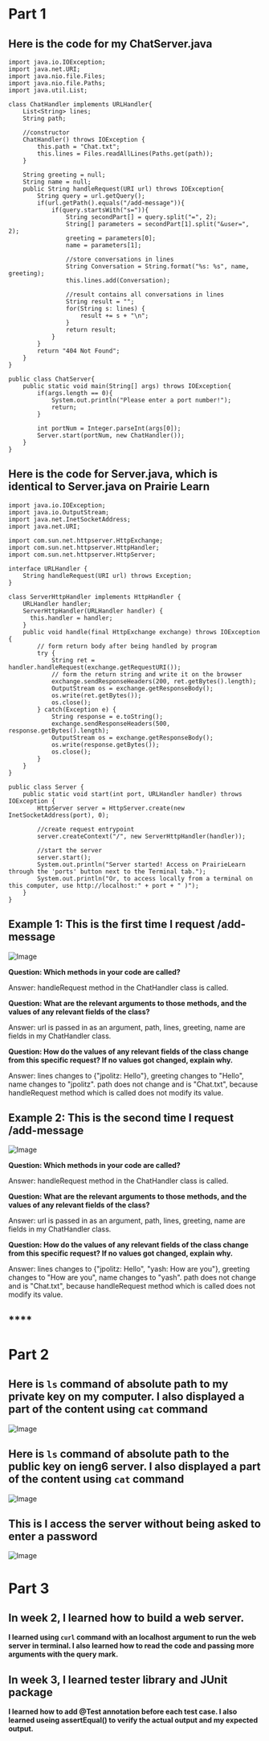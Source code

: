 # Part 1
## **Here is the code for my ChatServer.java**
```
import java.io.IOException;
import java.net.URI;
import java.nio.file.Files;
import java.nio.file.Paths;
import java.util.List;

class ChatHandler implements URLHandler{
    List<String> lines;
    String path;

    //constructor
    ChatHandler() throws IOException {
        this.path = "Chat.txt";
        this.lines = Files.readAllLines(Paths.get(path));
    }

    String greeting = null;
    String name = null;
    public String handleRequest(URI url) throws IOException{
        String query = url.getQuery();
        if(url.getPath().equals("/add-message")){
            if(query.startsWith("s=")){
                String secondPart[] = query.split("=", 2);
                String[] parameters = secondPart[1].split("&user=", 2);
                greeting = parameters[0];
                name = parameters[1];

                //store conversations in lines
                String Conversation = String.format("%s: %s", name, greeting);  
                this.lines.add(Conversation);

                //result contains all conversations in lines
                String result = "";
                for(String s: lines) {
                    result += s + "\n";
                }
                return result;
            }
        }
        return "404 Not Found";
    }
}

public class ChatServer{
    public static void main(String[] args) throws IOException{
        if(args.length == 0){
            System.out.println("Please enter a port number!");
            return;
        }

        int portNum = Integer.parseInt(args[0]);
        Server.start(portNum, new ChatHandler());
    }
}
```
## **Here is the code for Server.java, which is identical to Server.java on Prairie Learn**

```
import java.io.IOException;
import java.io.OutputStream;
import java.net.InetSocketAddress;
import java.net.URI;

import com.sun.net.httpserver.HttpExchange;
import com.sun.net.httpserver.HttpHandler;
import com.sun.net.httpserver.HttpServer;

interface URLHandler {
    String handleRequest(URI url) throws Exception;
}

class ServerHttpHandler implements HttpHandler {
    URLHandler handler;
    ServerHttpHandler(URLHandler handler) {
      this.handler = handler;
    }
    public void handle(final HttpExchange exchange) throws IOException {
        // form return body after being handled by program
        try {
            String ret = handler.handleRequest(exchange.getRequestURI());
            // form the return string and write it on the browser
            exchange.sendResponseHeaders(200, ret.getBytes().length);
            OutputStream os = exchange.getResponseBody();
            os.write(ret.getBytes());
            os.close();
        } catch(Exception e) {
            String response = e.toString();
            exchange.sendResponseHeaders(500, response.getBytes().length);
            OutputStream os = exchange.getResponseBody();
            os.write(response.getBytes());
            os.close();
        }
    }
}

public class Server {
    public static void start(int port, URLHandler handler) throws IOException {
        HttpServer server = HttpServer.create(new InetSocketAddress(port), 0);

        //create request entrypoint
        server.createContext("/", new ServerHttpHandler(handler));

        //start the server
        server.start();
        System.out.println("Server started! Access on PrairieLearn through the 'ports' button next to the Terminal tab.");
        System.out.println("Or, to access locally from a terminal on this computer, use http://localhost:" + port + " )");
    }
}
```
## **Example 1: This is the first time I request /add-message**
![Image](lab_report_2_test1.png)

**Question: Which methods in your code are called?**

Answer: handleRequest method in the ChatHandler class is called.

**Question: What are the relevant arguments to those methods, and the values of any relevant fields of the class?**

Answer: url is passed in as an argument, path, lines, greeting, name are fields in my ChatHandler class.

**Question: How do the values of any relevant fields of the class change from this specific request? If no values got changed, explain why.**

Answer: lines changes to {"jpolitz: Hello"}, greeting changes to "Hello", name changes to "jpolitz". path does not change and is "Chat.txt", because handleRequest method which is called does not modify its value.

## **Example 2: This is the second time I request /add-message**
![Image](lab_report_2_test2.png)

**Question: Which methods in your code are called?**

Answer: handleRequest method in the ChatHandler class is called.

**Question: What are the relevant arguments to those methods, and the values of any relevant fields of the class?**

Answer: url is passed in as an argument, path, lines, greeting, name are fields in my ChatHandler class.

**Question: How do the values of any relevant fields of the class change from this specific request? If no values got changed, explain why.**

Answer: lines changes to {"jpolitz: Hello", "yash: How are you"}, greeting changes to "How are you", name changes to "yash". path does not change and is "Chat.txt", because handleRequest method which is called does not modify its value.


## ****
# Part 2
## **Here is `ls` command of absolute path to my private key on my computer. I also displayed a part of the content using `cat` command**
![Image](lab_report_2_pic1.png)

## **Here is `ls` command of absolute path to the public key on ieng6 server. I also displayed a part of the content using `cat` command**
![Image](lab_report_2_pic2.png)

## **This is I access the server without being asked to enter a password**
![Image](lab_report_2_pic3.png)

# Part 3
## **In week 2, I learned how to build a web server.**
**I learned using `curl` command with an localhost argument to run the web server in terminal. I also learned how to read the code and passing more arguments with the query mark.**

## **In week 3, I learned tester library and JUnit package**
**I learned how to add @Test annotation before each test case. I also learned useing assertEqual() to verify the actual output and my expected output.**

